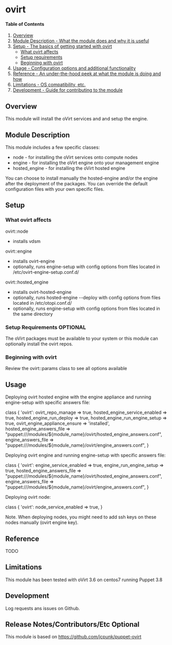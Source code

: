 # ovirt

#### Table of Contents

1. [Overview](#overview)
2. [Module Description - What the module does and why it is useful](#module-description)
3. [Setup - The basics of getting started with ovirt](#setup)
    * [What ovirt affects](#what-ovirt-affects)
    * [Setup requirements](#setup-requirements)
    * [Beginning with ovirt](#beginning-with-ovirt)
4. [Usage - Configuration options and additional functionality](#usage)
5. [Reference - An under-the-hood peek at what the module is doing and how](#reference)
5. [Limitations - OS compatibility, etc.](#limitations)
6. [Development - Guide for contributing to the module](#development)

## Overview

This module will install the oVirt services and and setup the engine.

## Module Description

This module includes a few specific classes:

* node - for installing the oVirt services onto compute nodes
* engine - for installing the oVirt engine onto your management engine
* hosted_engine - for installing the oVirt hosted engine

You can choose to install manually the hosted-engine and/or the engine
after the deployment of the packages. You can override the default
configuration files with your own specific files.

## Setup

### What ovirt affects

ovirt::node
* installs vdsm

ovirt::engine
* installs ovirt-engine
* optionally, runs engine-setup with config options from files located
  in /etc/ovirt-engine-setup.conf.d/

ovirt::hosted_engine
* installs ovirt-hosted-engine
* optionally, runs hosted-engine --deploy with config options from files
  located in /etc/otopi.conf.d/
* optionally, runs engine-setup with config options from files located
  in the same directory

### Setup Requirements **OPTIONAL**

The oVirt packages must be available to your system or
this module can optionally install the ovirt repos.

### Beginning with ovirt

Review the ovirt::params class to see all options available

## Usage

Deploying ovirt hosted engine with the engine appliance and running
engine-setup with specific answers file:

  class { 'ovirt':
    ovirt_repo_manage              => true,
    hosted_engine_service_enabled  => true,
    hosted_engine_run_deploy       => true,
    hosted_engine_run_engine_setup => true,
    ovirt_engine_appliance_ensure  => 'installed',
    hosted_engine_answers_file     => "puppet:///modules/${module_name}/ovirt/hosted_engine_answers.conf",
    engine_answers_file            => "puppet:///modules/${module_name}/ovirt/engine_answers.conf",
  }

Deploying ovirt engine and running engine-setup with specific answers file:

  class { 'ovirt':
    engine_service_enabled     => true,
    engine_run_engine_setup    => true,
    hosted_engine_answers_file => "puppet:///modules/${module_name}/ovirt/hosted_engine_answers.conf",
    engine_answers_file        => "puppet:///modules/${module_name}/ovirt/engine_answers.conf",
  }

Deploying ovirt node:

  class { 'ovirt':
    node_service_enabled => true,
  }

Note. When deploying nodes, you might need to add ssh keys on these nodes manually (ovirt engine key).

## Reference

TODO

## Limitations

This module has been tested with oVirt 3.6 on centos7 running Puppet 3.8

## Development

Log requests ans issues on Github.

## Release Notes/Contributors/Etc **Optional**

This module is based on https://github.com/jcpunk/puppet-ovirt

